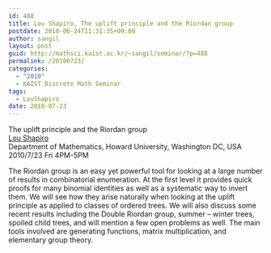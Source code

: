 ```yaml
---
id: 488
title: Lou Shapiro, The uplift principle and the Riordan group
postdate: 2010-06-24T11:31:35+09:00
author: sangil
layout: post
guid: http://mathsci.kaist.ac.kr/~sangil/seminar/?p=488
permalink: /20100723/
categories:
  - "2010"
  - KAIST Discrete Math Seminar
tags:
  - LouShapiro
date: 2010-07-23
---
```

<div class="talk">
  The uplift principle and the Riordan group
</div>

<div class="speaker">
  <a href="http://www.coas.howard.edu/mathematics/faculty/shapiro.html">Lou Shapiro</a><br />Department of Mathematics, Howard University, Washington DC, USA
</div>

<div class="date">
  2010/7/23 Fri 4PM-5PM
</div>

<div class="abstract">
  <p>
    The Riordan group is an easy yet powerful tool for looking at a large number of results in combinatorial enumeration. At the first level it provides quick proofs for many binomial identities as well as a systematic way to invert them. We will see how they arise naturally when looking at the uplift principle as applied to classes of ordered trees. We will also discuss some recent results including the Double Riordan group, summer &#8211; winter trees, spoiled child trees, and will mention a few open problems as well. The main tools involved are generating functions, matrix multiplication, and elementary group theory.
  </p>
</div>
